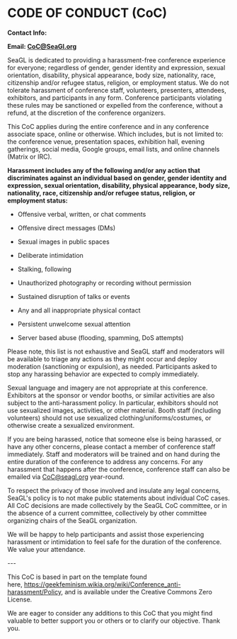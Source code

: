 CODE OF CONDUCT (CoC)
=====================

**Contact Info:**

**Email: CoC@SeaGl.org**

SeaGL is dedicated to providing a harassment-free conference experience for everyone; regardless of gender, gender identity and expression, sexual orientation, disability, physical appearance, body size, nationality, race, citizenship and/or refugee status, religion, or employment status. We do not tolerate harassment of conference staff, volunteers, presenters, attendees, exhibitors, and participants in any form. Conference participants violating these rules may be sanctioned or expelled from the conference, without a refund, at the discretion of the conference organizers.

This CoC applies during the entire conference and in any conference associate space, online or otherwise. Which includes, but is not limited to: the conference venue, presentation spaces, exhibition hall, evening gatherings, social media, Google groups, email lists, and online channels (Matrix or IRC).

**Harassment includes any of the following and/or any action that discriminates against an individual based on gender, gender identity and expression, sexual orientation, disability, physical appearance, body size, nationality, race, citizenship and/or refugee status, religion, or employment status:**

-   Offensive verbal, written, or chat comments

-   Offensive direct messages (DMs)

-   Sexual images in public spaces

-   Deliberate intimidation

-   Stalking, following

-   Unauthorized photography or recording without permission

-   Sustained disruption of talks or events

-   Any and all inappropriate physical contact

-   Persistent unwelcome sexual attention

-   Server based abuse (flooding, spamming, DoS attempts)

Please note, this list is not exhaustive and SeaGL staff and moderators will be available to triage any actions as they might occur and deploy moderation (sanctioning or expulsion), as needed. Participants asked to stop any harassing behavior are expected to comply immediately.

Sexual language and imagery are not appropriate at this conference. Exhibitors at the sponsor or vendor booths, or similar activities are also subject to the anti-harassment policy. In particular, exhibitors should not use sexualized images, activities, or other material. Booth staff (including volunteers) should not use sexualized clothing/uniforms/costumes, or otherwise create a sexualized environment.

If you are being harassed, notice that someone else is being harassed, or have any other concerns, please contact a member of conference staff immediately. Staff and moderators will be trained and on hand during the entire duration of the conference to address any concerns. For any harassment that happens after the conference, conference staff can also be emailed via <CoC@seagl.org> year-round.

To respect the privacy of those involved and insulate any legal concerns, SeaGL's policy is to not make public statements about individual CoC cases. All CoC decisions are made collectively by the SeaGL CoC committee, or in the absence of a current committee, collectively by other committee organizing chairs of the SeaGL organization.

We will be happy to help participants and assist those experiencing harassment or intimidation to feel safe for the duration of the conference. We value your attendance.

\---

This CoC is based in part on the template found here, <https://geekfeminism.wikia.org/wiki/Conference_anti-harassment/Policy>, and is available under the Creative Commons Zero License.

We are eager to consider any additions to this CoC that you might find valuable to better support you or others or to clarify our objective. Thank you.
